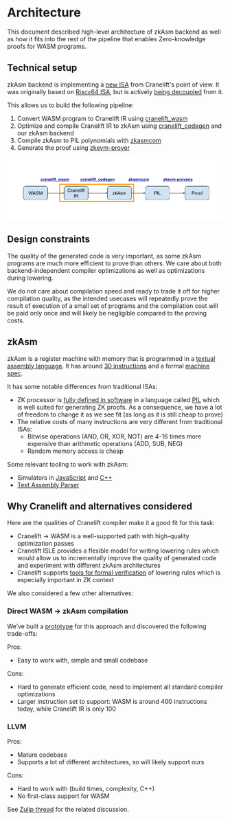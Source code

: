 # Architecture

This document described high-level architecture of zkAsm backend as well as how it fits into the rest of the pipeline that enables Zero-knowledge proofs for WASM programs.

## Technical setup

zkAsm backend is implementing a [new ISA](https://docs.rs/cranelift-codegen/latest/cranelift_codegen/isa/index.html) from Cranelift's point of view. It was originally based on [Riscv64 ISA](https://github.com/near/wasmtime/tree/main/cranelift/codegen/src/isa/riscv64), but is actively [being decoupled](https://github.com/near/wasmtime/issues/20) from it.

This allows us to build the following pipeline:
1. Convert WASM program to Cranelift IR using [cranelift_wasm](https://docs.rs/cranelift-wasm/latest/cranelift_wasm/)
2. Optimize and compile Cranelift IR to zkAsm using [cranelift_codegen](https://docs.rs/cranelift-codegen/latest/cranelift_codegen/) and our zkAsm backend
3. Compile zkAsm to PIL polynomials with [zkasmcom](https://github.com/0xPolygonHermez/zkasmcom)
4. Generate the proof using [zkevm-prover](https://github.com/0xPolygonHermez/zkevm-prover)

![End-to-end pipeline](./images/endtoend.png)

## Design constraints

The quality of the generated code is very important, as some zkAsm programs are much more efficient to prove than others.
We care about both backend-independent compiler optimizations as well as optimizations during lowering.

We do not care about compilation speed and ready to trade it off for higher compilation quality, as the intended usecases will repeatedly prove the result of execution of a small set of programs and the compilation cost will be paid only once and will likely be negligible compared to the proving costs.

## zkAsm

zkAsm is a register machine with memory that is programmed in a [textual assembly language](https://wiki.polygon.technology/docs/zkevm/zkASM/basic-syntax/).
It has around [30 instructions](https://github.com/0xPolygonHermez/zkasmcom/blob/main/instructions.md) and a formal [machine spec](https://github.com/0xPolygonHermez/zkevm-techdocs/blob/main/zkevm-architecture/v.1.1/zkevm-architecture.pdf).

It has some notable differences from traditional ISAs:
- ZK processor is [fully defined in software](https://github.com/0xPolygonHermez/zkevm-proverjs/blob/main/pil/main.pil) in a language called [PIL](https://github.com/0xPolygonHermez/zkevm-techdocs/blob/main/pil/v.1.0/pil.pdf) which is well suited for generating ZK proofs. As a consequence, we have a lot of freedom to change it as we see fit (as long as it is still cheap to prove)
- The relative costs of many instructions are very different from traditional ISAs:
    - Bitwise operations (AND, OR, XOR, NOT) are 4-16 times more expensive than arithmetic operations (ADD, SUB, NEG)
    - Random memory access is cheap

Some relevant tooling to work with zkAsm:
- Simulators in [JavaScript](https://github.com/0xPolygonHermez/zkevm-proverjs) and [C++](https://github.com/0xPolygonHermez/zkevm-prover)
- [Text Assembly Parser](https://github.com/0xPolygonHermez/zkasmcom)

## Why Cranelift and alternatives considered

Here are the qualities of Cranelift compiler make it a good fit for this task:
- Cranelift -> WASM is a well-supported path with high-quality optimization passes
- Cranelift ISLE provides a flexible model for writing lowering rules which would allow us to incrementally improve the quality of generated code and experiment with different zkAsm architectures
- Cranelift supports [tools for formal verification](https://www.cs.cornell.edu/~avh/veri-isle-preprint.pdf) of lowering rules which is especially important in ZK context

We also considered a few other alternatives:

### Direct WASM -> zkAsm compilation

We’ve built a [prototype](https://github.com/akashin/zkwasm/) for this approach and discovered the following trade-offs:

Pros:
- Easy to work with, simple and small codebase

Cons:
- Hard to generate efficient code, need to implement all standard compiler optimizations
- Larger instruction set to support: WASM is around 400 instructions today, while Cranelift IR is only 100

### LLVM

Pros:
- Mature codebase
- Supports a lot of different architectures, so will likely support ours

Cons:
- Hard to work with (build times, complexity, C++)
- No first-class support for WASM

See [Zulip thread](https://near.zulipchat.com/#narrow/stream/295306-pagoda.2Fcontract-runtime/topic/llvm.20backend.20for.20zk/near/389232792) for the related discussion.
